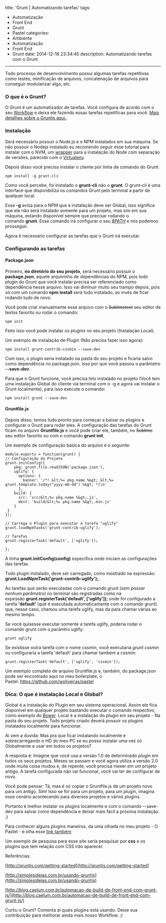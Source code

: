 title: 'Grunt | Automatizando tarefas'
tags:
  - Automatização
  - Front End
  - Grunt
  - Pastel
categories:
  - Ambiente
  - Automatização
  - Front End
  - Grunt
date: 2014-12-18 23:34:45
description: Automatizando tarefas com o Grunt
---

Todo processo de desenvolvimento possui algumas tarefas repetitivas como testes, minificação de arquivos, concatenação de arquivos para conseguir modularizar algo, etc.<!--more-->

### O que é o Grunt?

O Grunt é um automatizador de tarefas. Você configura de acordo com o seu [Workflow](https://pt.wikipedia.org/wiki/Fluxo_de_trabalho "Fluxo de trabalho") e deixa ele fazendo essas tarefas repetificas para você. [Mais detalhes sobre o Gruntjs aqui.](http://gruntjs.com/ "Gruntjs").

### Instalação

Será necessário possuir o Node.js e o NPM instalados em sua máquina. Se não possuir o Nodejs instalado eu recomendo seguir esse tutorial para instalar com o NVM, um [wrapper](https://pt.wikipedia.org/wiki/Wrapper "O que é um Wrapper") para a instalação do Node com separação de versões, parecido com o [Virtualenv](https://virtualenv.pypa.io "Virtualenv Python").

Depois disso você precisa instalar o cliente por linha de comando do Grunt:

```
npm install -g grunt-cli
```

Como você percebe, foi instalado o **grunt-cli** não o **grunt**. O grunt-cli é uma interface que disponibiliza os comandos Grunt pelo terminal a partir de qualquer local.

Esse **-g** avisa para o NPM que a instalação deve ser Global, isso significa que ele não será instalado somente para um projeto, mas sim em sua máquina, estando disponível sempre que precisar rodando o comando **grunt**. Esse comando irá configurar o seu *[$PATH](http://www.vivaolinux.com.br/artigo/O-que-e-PATH-como-funciona-e-como-trabalhar-com-ele "O que é $PATH")* e nós podemos prosseguir.

Agora é necessário configurar as tarefas que o Grunt irá executar.

### Configurando as tarefas

#### Package.json

Primeiro, **no diretório do seu projeto**, será necessário possuir o **package.json**, aquele arquivinho de dependências do NPM, pois todo plugin do Grunt que você instalar precisa ser referenciado como dependência nesse arquivo. Isso vai diminuir muito seu trampo depois, pois só com um comando **npm install** será tudo instalado, ao invés de ficar rodando tudo de novo.

Você pode criar manualmente esse arquivo com o ~~Sublimetext~~ seu editor de textos favorito ou rodar o comando:

```
npm init
```

Feito isso você pode instalar os plugins no seu projeto (Instalação Local).

Um exemplo de instalação de Plugin (Não precisa fazer isso agora):

```
npm install grunt-contrib-cssmin --save-dev
```

Com isso, o plugin seria instalado na pasta do seu projeto e ficaria salvo como dependência no package.json. Isso por que você passou o parâmetro **--save-dev**.

Para que o Grunt funcione, você precisa telo instalado no projeto (Você tem uma instalação Global do cliente via terminal com o -g e agora vai instalar o Grunt localmente), para isso execute o comando:

```
npm install grunt --save-dev
```

#### Gruntfile.js

Depois disso, temos tudo pronto para começar a baixar os plugins e configurar o Grunt para rodar eles. A configuração das tarefas do Grunt ficam no arquivo **Gruntfile.js** e você pode criar ele, também, no ~~Sublime~~ seu editor favorito ou com o comando **grunt init**.

Um exemplo de configuração básica do arquivo é o seguinte:

```
module.exports = function(grunt) {
// Configuração do Projeto
grunt.initConfig({
    pkg: grunt.file.readJSON('package.json'),
    uglify: {
      options: {
        banner: '/*! &lt;%= pkg.name %&gt; &lt;%= grunt.template.today("yyyy-mm-dd") %&gt; */\n'
      },
    build: {
      src: 'src/&lt;%= pkg.name %&gt;.js',
      dest: 'build/&lt;%= pkg.name %&gt;.min.js'
    }
 }
});

// Carrega o Plugin para executar a tarefa "uglify"
grunt.loadNpmTasks('grunt-contrib-uglify');

// Tarefas
grunt.registerTask('default', ['uglify']);

};
```

A linha **grunt.initConfig(config)** especifica onde iniciam as configurações das tarefas.

Todo plugin instalado, deve ser carregado, como mostrado na expressão: **grunt.LoadNpmTask('grunt-contrib-uglify');.**

As tarefas que serão executadas com o comando *grunt (sem passar nenhum parâmetro)* no terminal são registradas como na expessão **grunt.registerTask('default', ['uglify']);** onde foi configurado a tarefa **'default'** (que é executada automaticamente com o comando grunt) que, nesse caso, chamou uma tarefa uglify, mas da para chamar várias ao mesmo tempo.

Se você quisesse executar somente a tarefa uglify, poderia rodar o comando grunt com o parâmtro uglify:

```
grunt uglify
```

Se existisse outra tarefa com o nome *cssmin*, você executaria *grunt cssmin* ou configuraria a tarefa 'default' para chamar também a cssmin:

```
grunt.registerTask('default', ['uglify', 'cssmin']);
```

Um exemplo completo de arquivo Gruntfile.js e, também, do package.json pode ser encontrado aqui no meu boilerplate, o Pastel: https://github.com/woliveiras/pastel

### Dica: O que é instalação Local e Global?

Global é a instalação do Plugin em seu sistema operacional. Assim ele fica disponível em qualquer projeto bastando executar o comando respectivo, como exemplo do [Bower](http://woliveiras.com.br/posts/olha-o-passarinho-falando-sobre-o-bower/ "Olha o passarinho! (Falando sobre o Bower)").
Local é a instalação do plugin em seu projeto - Na pasta do seu projeto.
Todo projeto criado deverá possuir os plugins instalados localmente para funcionar.

Ai vem a duvida: Mas pra que ficar instalando localmente e sobrecarregando o HD do meu PC se eu posso instalar uma vez só Globalmente e usar em todos os projetos?

A resposta é: Imagine que você usa a versão 1.0 de determinado plugin em todos os seus projetos. Meses se passam e você agora utiliza a versão 2.0 onde muita coisa mudou e, de repente, você precisa mexer em um projeto antigo. A tarefa configurada não vai funcionar, você vai ter de configurar de novo.

Você pode pensar: Tá, mas é só copiar o Gruntfile.js de um projeto novo para um antigo. Sim! Isso se for para um projeto, para um plugin, imagina esse cenário acontecendo para diversos projetos e vários plugins.

Portanto é melhor instalar os plugins localmente e com o comando --save-dev para salvar como dependência e deixar mais fácil a próxima instalação. ;)

Para conhecer alguns plugins maneiros, da uma olhada no meu projeto - O Pastel - e olha esse [link também](http://gruntjs.com/plugins "Grunt plugins")

Um exemplo de pesquisa para esse site seria pesquisar por **css** e os plugins que tem relação com CSS irão aparecer.

Referências:

[http://gruntjs.com/getting-started](http://gruntjs.com/getting-started)

[http://simplesideias.com.br/usando-gruntjs](http://simplesideias.com.br/usando-gruntjs)

[http://blog.caelum.com.br/automacao-de-build-de-front-end-com-grunt-js/](http://blog.caelum.com.br/automacao-de-build-de-front-end-com-grunt-js/)

Curtiu o Grunt? Comenta ai quais plugins está usando. Deixe sua contribuição para melhorar ainda mais nosso Workflow. ;)
